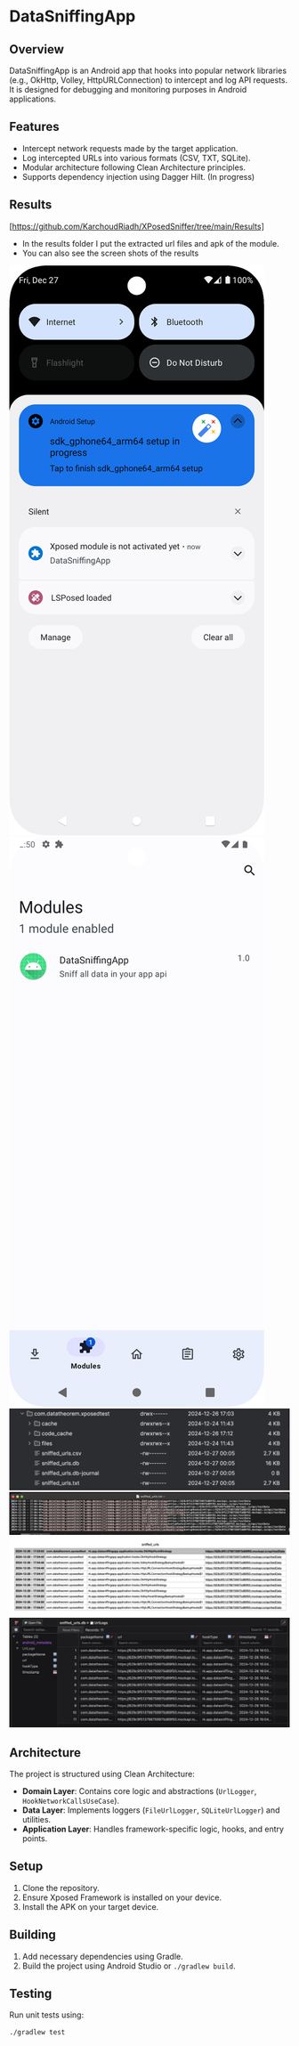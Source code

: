 # DataSniffingApp

## Overview
DataSniffingApp is an Android app that hooks into popular network libraries (e.g., OkHttp, Volley, HttpURLConnection) to intercept and log API requests. It is designed for debugging and monitoring purposes in Android applications.

## Features
- Intercept network requests made by the target application.
- Log intercepted URLs into various formats (CSV, TXT, SQLite).
- Modular architecture following Clean Architecture principles.
- Supports dependency injection using Dagger Hilt. (In progress)

## Results
[https://github.com/KarchoudRiadh/XPosedSniffer/tree/main/Results]
- In the results folder I put the extracted url files and apk of the module.
- You can also see the screen shots of the results

<img src="https://github.com/KarchoudRiadh/XPosedSniffer/blob/main/Results/Screenshot_Notifs.png">
<img src="https://github.com/KarchoudRiadh/XPosedSniffer/blob/main/Results/Screenshot_active_module.png">
<img src="https://github.com/KarchoudRiadh/XPosedSniffer/blob/main/Results/Screenshot_FILE_LOCATION.png">
<img src="https://raw.githubusercontent.com/KarchoudRiadh/XPosedSniffer/refs/heads/main/Results/Screenshot_TXT.png">
<img src="https://raw.githubusercontent.com/KarchoudRiadh/XPosedSniffer/refs/heads/main/Results/Screenshot_CSV.png">
<img src="https://raw.githubusercontent.com/KarchoudRiadh/XPosedSniffer/refs/heads/main/Results/Screenshot_DB.png">

## Architecture
The project is structured using Clean Architecture:

- **Domain Layer**: Contains core logic and abstractions (`UrlLogger`, `HookNetworkCallsUseCase`).
- **Data Layer**: Implements loggers (`FileUrlLogger`, `SQLiteUrlLogger`) and utilities.
- **Application Layer**: Handles framework-specific logic, hooks, and entry points.

## Setup
1. Clone the repository.
2. Ensure Xposed Framework is installed on your device.
3. Install the APK on your target device.

## Building
1. Add necessary dependencies using Gradle.
2. Build the project using Android Studio or `./gradlew build`.

## Testing
Run unit tests using:

```bash
./gradlew test
